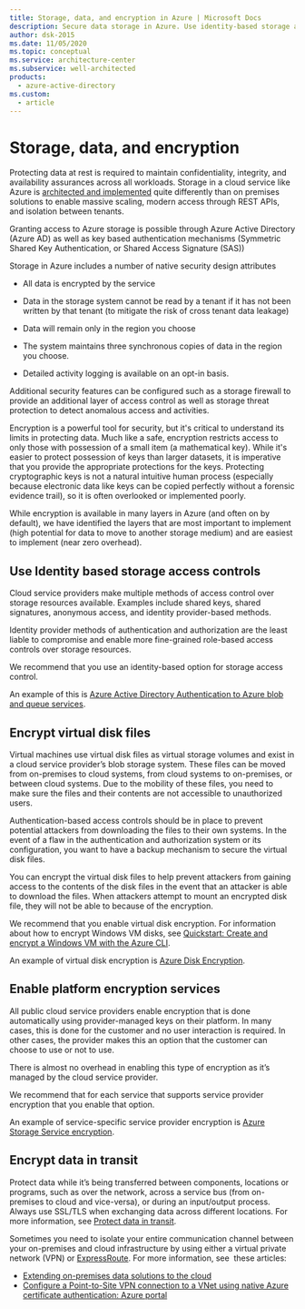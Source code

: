 ```yaml
---
title: Storage, data, and encryption in Azure | Microsoft Docs
description: Secure data storage in Azure. Use identity-based storage access controls. Encrypt virtual disk files and data in transit. Enable platform encryption services.
author: dsk-2015
ms.date: 11/05/2020
ms.topic: conceptual
ms.service: architecture-center
ms.subservice: well-architected
products:
  - azure-active-directory
ms.custom:
  - article
---
```


# Storage, data, and encryption


Protecting data at rest is required to maintain confidentiality, integrity, and availability assurances across all workloads. Storage in a cloud service like Azure is [architected and implemented](https://azure.microsoft.com/blog/sosp-paper-windows-azure-storage-a-highly-available-cloud-storage-service-with-strong-consistency/) quite differently than on premises solutions to enable massive scaling, modern access through REST APIs, and isolation between tenants.

Granting access to Azure storage is possible through Azure Active Directory (Azure AD) as well as key based authentication mechanisms (Symmetric Shared Key Authentication, or Shared Access Signature (SAS))

Storage in Azure includes a number of native security design attributes

- All data is encrypted by the service

- Data in the storage system cannot be read by a tenant if it has not been written by that tenant (to mitigate the risk of cross tenant data leakage)

- Data will remain only in the region you choose

- The system maintains three synchronous copies of data in the region you choose.

- Detailed activity logging is available on an opt-in basis.

Additional security features can be configured such as a storage firewall to provide an additional layer of access control as well as storage threat protection to detect anomalous access and activities.

Encryption is a powerful tool for security, but it's critical to understand its limits in protecting data. Much like a safe, encryption restricts access to only those with possession of a small item (a mathematical key). While it's easier to protect possession of keys than larger datasets, it is imperative that you provide the appropriate protections for the keys. Protecting cryptographic keys is not a natural intuitive human process (especially because electronic data like keys can be copied perfectly without a forensic evidence trail), so it is often overlooked or implemented poorly.

While encryption is available in many layers in Azure (and often on by default), we have identified the layers that are most important to implement (high potential for data to move to another storage medium) and are easiest to implement (near zero overhead).

## Use Identity based storage access controls

Cloud service providers make multiple methods of access control over storage resources available. Examples include shared keys, shared signatures, anonymous access, and identity provider-based methods.

Identity provider methods of authentication and authorization are the least liable to compromise and enable more fine-grained role-based access controls over storage resources.

We recommend that you use an identity-based option for storage access control.

An example of this is [Azure Active Directory Authentication to Azure blob and queue services](/rest/api/storageservices/authenticate-with-azure-active-directory).

## Encrypt virtual disk files

Virtual machines use virtual disk files as virtual storage volumes and exist in a cloud service provider’s blob storage system. These files can be moved from on-premises to cloud systems, from cloud systems to on-premises, or between cloud systems. Due to the mobility of these files, you need to make sure the files and their contents are not accessible to unauthorized users.

Authentication-based access controls should be in place to prevent potential attackers from downloading the files to their own systems. In the event of a flaw in the authentication and authorization system or its configuration, you want to have a backup mechanism to secure the virtual disk files.

You can encrypt the virtual disk files to help prevent attackers from gaining access to the contents of the disk files in the event that an attacker is able to download the files. When attackers attempt to mount an encrypted disk file, they will not be able to because of the encryption.

We recommend that you enable virtual disk encryption. For information about how to encrypt Windows VM disks, see [Quickstart: Create and encrypt a Windows VM with the Azure CLI](/azure/virtual-machines/windows/disk-encryption-cli-quickstart).

An example of virtual disk encryption is [Azure Disk Encryption](/azure/security/fundamentals/azure-disk-encryption-vms-vmss).



## Enable platform encryption services

All public cloud service providers enable encryption that is done automatically using provider-managed keys on their platform. In many cases, this is done for the customer and no user interaction is required. In other cases, the provider makes this an option that the customer can choose to use or not to use.

There is almost no overhead in enabling this type of encryption as it’s managed by the cloud service provider.

We recommend that for each service that supports service provider encryption that you enable that option.

An example of service-specific service provider encryption is [Azure Storage Service encryption](/azure/storage/common/storage-service-encryption).

## Encrypt data in transit

Protect data while it’s being transferred between components, locations or programs, such as over the network, across a service bus (from on-premises to cloud and vice-versa), or during an input/output process. Always use SSL/TLS when exchanging data across different locations. For more information, see [Protect data in transit](/azure/security/fundamentals/data-encryption-best-practices#protect-data-in-transit).

Sometimes you need to isolate your entire communication channel between your on-premises and cloud infrastructure by using either a virtual private network (VPN) or [ExpressRoute](/azure/expressroute/). For more information, see  these articles: 

- [Extending on-premises data solutions to the cloud](../../data-guide/scenarios/hybrid-on-premises-and-cloud.md)
- [Configure a Point-to-Site VPN connection to a VNet using native Azure certificate authentication: Azure portal](/azure/vpn-gateway/vpn-gateway-howto-point-to-site-resource-manager-portal#architecture)
